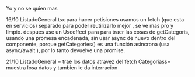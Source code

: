 Yo y no se quien mas

16/10 ListadoGeneral.tsx
para hacer petisiones usamos un fetch (que esta en servicios) separado para poder reutilizarlo mejor , se ve mas pro y limpio.
despues use un Useeffect para para traer las cosas de getCategoris, usando una promesa encadenada, sin usar async de nuevo dentro del componente, porque getCategories() es una función asincrona (usa async/await ), por lo tanto devuelve una promise.

21/10
ListadoGeneral = trae los datos atravez del fetch
Categoriass= muestra losa datos y tambien le da interracion